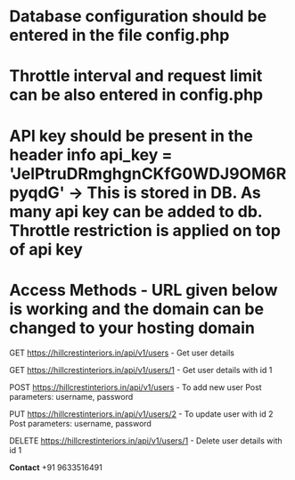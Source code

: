 # Database configuration should be entered in the file config.php

# Throttle interval and request limit can be also entered in config.php

# API key should be present in the header info api_key = 'JelPtruDRmghgnCKfG0WDJ9OM6RpyqdG' -> This is stored in DB. As many api key can be added to db. Throttle restriction is applied on top of api key


# Access Methods - URL given below is working and the domain can be changed to your hosting domain

GET https://hillcrestinteriors.in/api/v1/users - Get user details

GET https://hillcrestinteriors.in/api/v1/users/1 - Get user details with id 1

POST https://hillcrestinteriors.in/api/v1/users - To add new user
Post parameters: username, password

PUT https://hillcrestinteriors.in/api/v1/users/2 - To update user with id 2
Post parameters: username, password

DELETE https://hillcrestinteriors.in/api/v1/users/1 - Delete user details with id 1

**Contact** +91 9633516491
